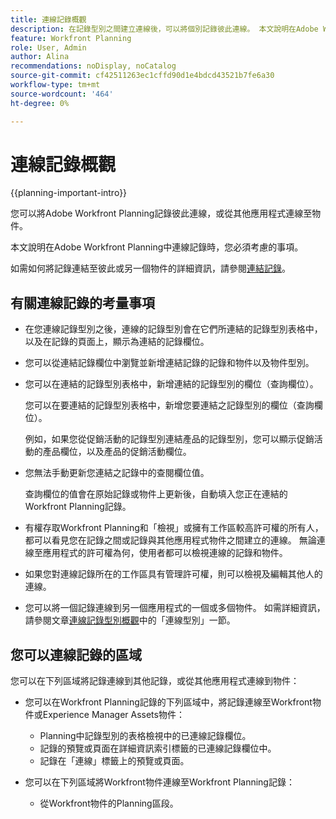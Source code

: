 ```yaml
---
title: 連線記錄概觀
description: 在記錄型別之間建立連線後，可以將個別記錄彼此連線。 本文說明在Adobe Workfront Planning中連線記錄時，您必須考慮的事項。
feature: Workfront Planning
role: User, Admin
author: Alina
recommendations: noDisplay, noCatalog
source-git-commit: cf42511263ec1cffd90d1e4bdcd43521b7fe6a30
workflow-type: tm+mt
source-wordcount: '464'
ht-degree: 0%

---
```



# 連線記錄概觀

{{planning-important-intro}}

您可以將Adobe Workfront Planning記錄彼此連線，或從其他應用程式連線至物件。

本文說明在Adobe Workfront Planning中連線記錄時，您必須考慮的事項。

如需如何將記錄連結至彼此或另一個物件的詳細資訊，請參閱[連結記錄](/help/quicksilver/planning/records/connect-records.md)。


## 有關連線記錄的考量事項

* 在您連線記錄型別之後，連線的記錄型別會在它們所連結的記錄型別表格中，以及在記錄的頁面上，顯示為連結的記錄欄位。
* 您可以從連結記錄欄位中瀏覽並新增連結記錄的記錄和物件以及物件型別。
* 您可以在連結的記錄型別表格中，新增連結的記錄型別的欄位（查詢欄位）。

  您可以在要連結的記錄型別表格中，新增您要連結之記錄型別的欄位（查詢欄位）。

  例如，如果您從促銷活動的記錄型別連結產品的記錄型別，您可以顯示促銷活動的產品欄位，以及產品的促銷活動欄位。
* 您無法手動更新您連結之記錄中的查閱欄位值。

  查詢欄位的值會在原始記錄或物件上更新後，自動填入您正在連結的Workfront Planning記錄。

* 有權存取Workfront Planning和「檢視」或擁有工作區較高許可權的所有人，都可以看見您在記錄之間或記錄與其他應用程式物件之間建立的連線。 無論連線至應用程式的許可權為何，使用者都可以檢視連線的記錄和物件。
* 如果您對連線記錄所在的工作區具有管理許可權，則可以檢視及編輯其他人的連線。
* 您可以將一個記錄連線到另一個應用程式的一個或多個物件。 如需詳細資訊，請參閱文章[連線記錄型別概觀](/help/quicksilver/planning/architecture/connect-record-types-overview.md)中的「連線型別」一節。

## 您可以連線記錄的區域

您可以在下列區域將記錄連線到其他記錄，或從其他應用程式連線到物件：

* 您可以在Workfront Planning記錄的下列區域中，將記錄連線至Workfront物件或Experience Manager Assets物件：

   * Planning中記錄型別的表格檢視中的已連線記錄欄位。
   * 記錄的預覽或頁面在詳細資訊索引標籤的已連線記錄欄位中。
   * 記錄在「連線」標籤上的預覽或頁面。

* 您可以在下列區域將Workfront物件連線至Workfront Planning記錄：

   * 從Workfront物件的Planning區段。


